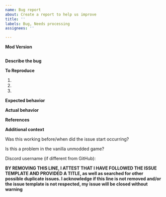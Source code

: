 ```yaml
---
name: Bug report
about: Create a report to help us improve
title: ''
labels: Bug, Needs processing
assignees: ''

---
```


<!-- ⚠⚠ Do not delete this issue template! ⚠⚠ -->
<!-- Issues that do not use the issue template are likely to be ignored and closed. -->


**Mod Version**
<!-- Either a release version or "master" for the latest master branch. -->
<!-- If you used the A32NX-master.zip, or the Dev version from the installer, paste the contents from the build_info.json here -->
```json

```

**Describe the bug**
<!-- A clear and concise description of what the bug is. -->


**To Reproduce**
<!-- Steps to reproduce the behavior. -->
<!-- We need to know how you encountered the bug to properly troubleshoot the issue. -->
1.
2.
3.


**Expected behavior**
<!-- A clear and concise description of what you expected to happen. -->


**Actual behavior**
<!-- A clear and concise description of what actually happened. -->


**References**
<!-- If applicable, add screenshots or videos to help explain your problem. -->


**Additional context**
<!-- Add any other context about the problem here. -->

Was this working before/when did the issue start occurring?

Is this a problem in the vanilla unmodded game?

<!-- You may optionally provide your discord username, so that we may contact you directly about the issue. -->
Discord username (if different from GitHub):

**BY REMOVING THIS LINE, I ATTEST THAT I HAVE FOLLOWED THE ISSUE TEMPLATE AND PROVIDED A TITLE, as well as searched for other possible duplicate issues. I acknowledge if this line is not removed and/or the issue template is not respected, my issue will be closed without warning**
